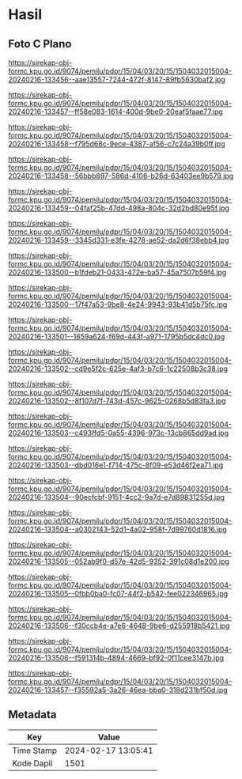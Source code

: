# Hasil

## Foto C Plano

https://sirekap-obj-formc.kpu.go.id/9074/pemilu/pdpr/15/04/03/20/15/1504032015004-20240216-133456--aae13557-7244-472f-8147-89fb5630baf2.jpg

https://sirekap-obj-formc.kpu.go.id/9074/pemilu/pdpr/15/04/03/20/15/1504032015004-20240216-133457--ff58e083-1614-400d-9be0-20eaf5faae77.jpg

https://sirekap-obj-formc.kpu.go.id/9074/pemilu/pdpr/15/04/03/20/15/1504032015004-20240216-133458--f795d68c-9ece-4387-af56-c7c24a39b0ff.jpg

https://sirekap-obj-formc.kpu.go.id/9074/pemilu/pdpr/15/04/03/20/15/1504032015004-20240216-133458--56bbb897-586d-4106-b26d-63403ee9b579.jpg

https://sirekap-obj-formc.kpu.go.id/9074/pemilu/pdpr/15/04/03/20/15/1504032015004-20240216-133459--04faf25b-47dd-498a-804c-32d2bd80e95f.jpg

https://sirekap-obj-formc.kpu.go.id/9074/pemilu/pdpr/15/04/03/20/15/1504032015004-20240216-133459--3345d331-e3fe-4278-ae52-da2d6f38ebb4.jpg

https://sirekap-obj-formc.kpu.go.id/9074/pemilu/pdpr/15/04/03/20/15/1504032015004-20240216-133500--b1fdeb21-0433-472e-ba57-45a7507b59f4.jpg

https://sirekap-obj-formc.kpu.go.id/9074/pemilu/pdpr/15/04/03/20/15/1504032015004-20240216-133500--17f47a53-9be8-4e24-9943-93b41d5b75fc.jpg

https://sirekap-obj-formc.kpu.go.id/9074/pemilu/pdpr/15/04/03/20/15/1504032015004-20240216-133501--1659a624-f69d-443f-a971-1795b5dc4dc0.jpg

https://sirekap-obj-formc.kpu.go.id/9074/pemilu/pdpr/15/04/03/20/15/1504032015004-20240216-133502--cd9e5f2c-625e-4af3-b7c6-1c22508b3c38.jpg

https://sirekap-obj-formc.kpu.go.id/9074/pemilu/pdpr/15/04/03/20/15/1504032015004-20240216-133502--8f107d7f-743d-457c-9625-0268b5d83fa3.jpg

https://sirekap-obj-formc.kpu.go.id/9074/pemilu/pdpr/15/04/03/20/15/1504032015004-20240216-133503--c493ffd5-0a55-4396-973c-13cb865dd9ad.jpg

https://sirekap-obj-formc.kpu.go.id/9074/pemilu/pdpr/15/04/03/20/15/1504032015004-20240216-133503--dbd016e1-f714-475c-8f09-e53d46f2ea71.jpg

https://sirekap-obj-formc.kpu.go.id/9074/pemilu/pdpr/15/04/03/20/15/1504032015004-20240216-133504--90ecfcbf-9151-4cc2-9a7d-e7d89831255d.jpg

https://sirekap-obj-formc.kpu.go.id/9074/pemilu/pdpr/15/04/03/20/15/1504032015004-20240216-133504--a0302143-52d1-4a02-958f-7d99760d1816.jpg

https://sirekap-obj-formc.kpu.go.id/9074/pemilu/pdpr/15/04/03/20/15/1504032015004-20240216-133505--052ab9f0-d57e-42d5-9352-391c08d1e200.jpg

https://sirekap-obj-formc.kpu.go.id/9074/pemilu/pdpr/15/04/03/20/15/1504032015004-20240216-133505--0fbb0ba0-fc07-44f2-b542-fee022346965.jpg

https://sirekap-obj-formc.kpu.go.id/9074/pemilu/pdpr/15/04/03/20/15/1504032015004-20240216-133506--f30ccb4e-a7e6-4648-9be6-d255918b5421.jpg

https://sirekap-obj-formc.kpu.go.id/9074/pemilu/pdpr/15/04/03/20/15/1504032015004-20240216-133506--f591314b-4894-4669-bf92-0f11cee3147b.jpg

https://sirekap-obj-formc.kpu.go.id/9074/pemilu/pdpr/15/04/03/20/15/1504032015004-20240216-133457--f35592a5-3a26-46ea-bba0-318d231bf50d.jpg


## Metadata

| Key        | Value               |
| ---------- | ------------------- |
| Time Stamp | 2024-02-17 13:05:41 |
| Kode Dapil | 1501                |



